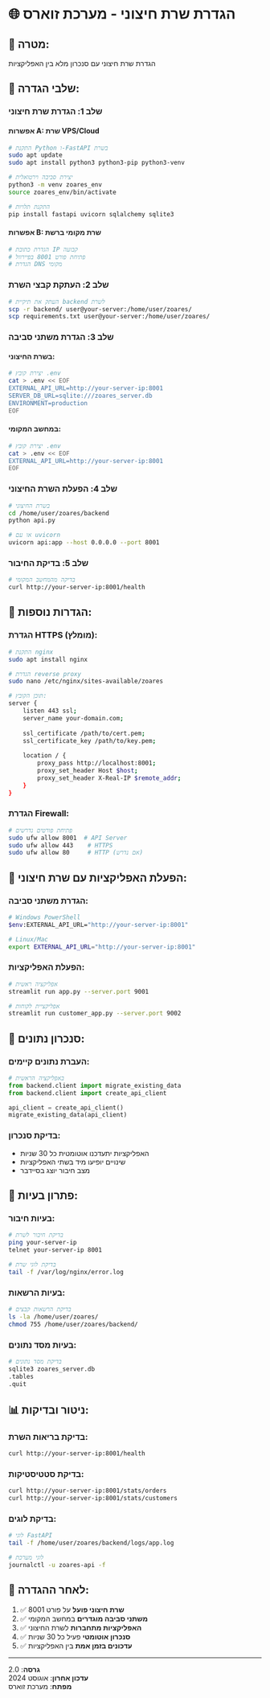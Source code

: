 # 🌐 הגדרת שרת חיצוני - מערכת זוארס

## 🎯 **מטרה:**
הגדרת שרת חיצוני עם סנכרון מלא בין האפליקציות

## 🚀 **שלבי הגדרה:**

### **שלב 1: הגדרת שרת חיצוני**

#### **אפשרות A: שרת VPS/Cloud**
```bash
# התקנת Python ו-FastAPI בשרת
sudo apt update
sudo apt install python3 python3-pip python3-venv

# יצירת סביבה וירטואלית
python3 -m venv zoares_env
source zoares_env/bin/activate

# התקנת תלויות
pip install fastapi uvicorn sqlalchemy sqlite3
```

#### **אפשרות B: שרת מקומי ברשת**
```bash
# הגדרת כתובת IP קבועה
# פתיחת פורט 8001 בפיירוול
# הגדרת DNS מקומי
```

### **שלב 2: העתקת קבצי השרת**

```bash
# העתק את תיקיית backend לשרת
scp -r backend/ user@your-server:/home/user/zoares/
scp requirements.txt user@your-server:/home/user/zoares/
```

### **שלב 3: הגדרת משתני סביבה**

#### **בשרת החיצוני:**
```bash
# יצירת קובץ .env
cat > .env << EOF
EXTERNAL_API_URL=http://your-server-ip:8001
SERVER_DB_URL=sqlite:///zoares_server.db
ENVIRONMENT=production
EOF
```

#### **במחשב המקומי:**
```bash
# יצירת קובץ .env
cat > .env << EOF
EXTERNAL_API_URL=http://your-server-ip:8001
EOF
```

### **שלב 4: הפעלת השרת החיצוני**

```bash
# בשרת החיצוני
cd /home/user/zoares/backend
python api.py

# או עם uvicorn
uvicorn api:app --host 0.0.0.0 --port 8001
```

### **שלב 5: בדיקת החיבור**

```bash
# בדיקה מהמחשב המקומי
curl http://your-server-ip:8001/health
```

## 🔧 **הגדרות נוספות:**

### **הגדרת HTTPS (מומלץ):**
```bash
# התקנת nginx
sudo apt install nginx

# הגדרת reverse proxy
sudo nano /etc/nginx/sites-available/zoares

# תוכן הקובץ:
server {
    listen 443 ssl;
    server_name your-domain.com;
    
    ssl_certificate /path/to/cert.pem;
    ssl_certificate_key /path/to/key.pem;
    
    location / {
        proxy_pass http://localhost:8001;
        proxy_set_header Host $host;
        proxy_set_header X-Real-IP $remote_addr;
    }
}
```

### **הגדרת Firewall:**
```bash
# פתיחת פורטים נדרשים
sudo ufw allow 8001  # API Server
sudo ufw allow 443    # HTTPS
sudo ufw allow 80     # HTTP (אם נדרש)
```

## 📱 **הפעלת האפליקציות עם שרת חיצוני:**

### **הגדרת משתני סביבה:**
```bash
# Windows PowerShell
$env:EXTERNAL_API_URL="http://your-server-ip:8001"

# Linux/Mac
export EXTERNAL_API_URL="http://your-server-ip:8001"
```

### **הפעלת האפליקציות:**
```bash
# אפליקציה ראשית
streamlit run app.py --server.port 9001

# אפליקציית לקוחות
streamlit run customer_app.py --server.port 9002
```

## 🔄 **סנכרון נתונים:**

### **העברת נתונים קיימים:**
```python
# באפליקציה הראשית
from backend.client import migrate_existing_data
from backend.client import create_api_client

api_client = create_api_client()
migrate_existing_data(api_client)
```

### **בדיקת סנכרון:**
- האפליקציות יתעדכנו אוטומטית כל 30 שניות
- שינויים יופיעו מיד בשתי האפליקציות
- מצב חיבור יוצג בסיידבר

## 🚨 **פתרון בעיות:**

### **בעיות חיבור:**
```bash
# בדיקת חיבור לשרת
ping your-server-ip
telnet your-server-ip 8001

# בדיקת לוגי שרת
tail -f /var/log/nginx/error.log
```

### **בעיות הרשאות:**
```bash
# בדיקת הרשאות קבצים
ls -la /home/user/zoares/
chmod 755 /home/user/zoares/backend/
```

### **בעיות מסד נתונים:**
```bash
# בדיקת מסד נתונים
sqlite3 zoares_server.db
.tables
.quit
```

## 📊 **ניטור ובדיקות:**

### **בדיקת בריאות השרת:**
```bash
curl http://your-server-ip:8001/health
```

### **בדיקת סטטיסטיקות:**
```bash
curl http://your-server-ip:8001/stats/orders
curl http://your-server-ip:8001/stats/customers
```

### **בדיקת לוגים:**
```bash
# לוגי FastAPI
tail -f /home/user/zoares/backend/logs/app.log

# לוגי מערכת
journalctl -u zoares-api -f
```

## 🎉 **לאחר ההגדרה:**

1. ✅ **שרת חיצוני פועל** על פורט 8001
2. ✅ **משתני סביבה מוגדרים** במחשב המקומי
3. ✅ **האפליקציות מתחברות** לשרת החיצוני
4. ✅ **סנכרון אוטומטי** פעיל כל 30 שניות
5. ✅ **עדכונים בזמן אמת** בין האפליקציות

---

**גרסה**: 2.0  
**עדכון אחרון**: אוגוסט 2024  
**מפתח**: מערכת זוארס
